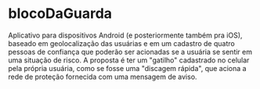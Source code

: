 # blocoDaGuarda
Aplicativo para dispositivos Android (e posteriormente também pra iOS), baseado em geolocalização das usuárias e em um cadastro de quatro pessoas de confiança que poderão ser acionadas se a usuária se sentir em uma situação de risco. A proposta é ter um "gatilho" cadastrado no celular pela própria usuária, como se fosse uma "discagem rápida", que aciona a rede de proteção fornecida com uma mensagem de aviso.
